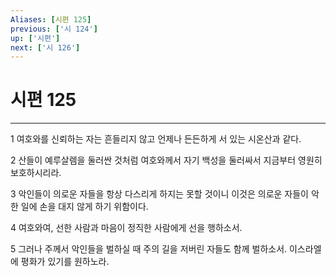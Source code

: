 ```yaml
---
Aliases: [시편 125]
previous: ['시 124']
up: ['시편']
next: ['시 126']
---
```

# 시편 125

***


1 여호와를 신뢰하는 자는 흔들리지 않고 언제나 든든하게 서 있는 시온산과 같다. 

2 산들이 예루살렘을 둘러싼 것처럼 여호와께서 자기 백성을 둘러싸서 지금부터 영원히 보호하시리라. 

3 악인들이 의로운 자들을 항상 다스리게 하지는 못할 것이니 이것은 의로운 자들이 악한 일에 손을 대지 않게 하기 위함이다. 

4 여호와여, 선한 사람과 마음이 정직한 사람에게 선을 행하소서. 

5 그러나 주께서 악인들을 벌하실 때 주의 길을 저버린 자들도 함께 벌하소서. 이스라엘에 평화가 있기를 원하노라.
